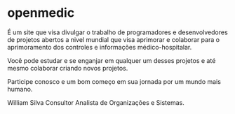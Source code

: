 # openmedic

É um site que visa divulgar o trabalho de programadores e desenvolvedores
de projetos abertos a nivel mundial que visa aprimorar e colaborar para o
aprimoramento dos controles e informações médico-hospitalar.

Você pode estudar e se enganjar em qualquer um desses projetos e até mesmo
colaborar criando novos projetos.

Participe conosco e um bom começo em sua jornada por um mundo mais humano.

William Silva
Consultor Analista de Organizações e Sistemas.
